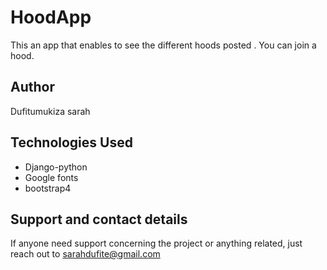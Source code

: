 # HoodApp
This an app that enables to see the different hoods posted . You can join a hood.
## Author
Dufitumukiza sarah

## Technologies Used

 * Django-python
 * Google fonts
 * bootstrap4
 
## Support and contact details
If anyone need support concerning the project or anything related, just reach out to sarahdufite@gmail.com


